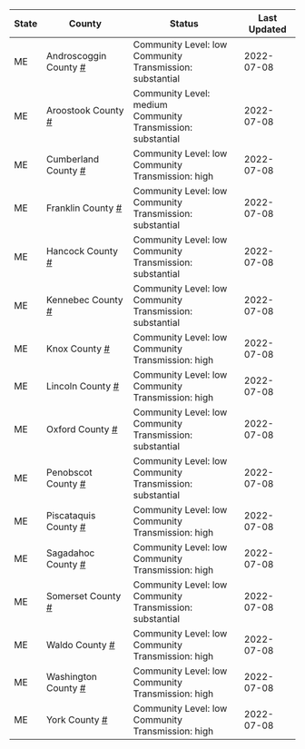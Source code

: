 State | County | Status | Last Updated
--- | --- | --- | --- 
ME | Androscoggin County <a href="#androscoggin_county">#</a> | <a name="androscoggin_county"></a>Community Level: low<br/>Community Transmission: substantial | 2022-07-08
ME | Aroostook County <a href="#aroostook_county">#</a> | <a name="aroostook_county"></a>Community Level: medium<br/>Community Transmission: substantial | 2022-07-08
ME | Cumberland County <a href="#cumberland_county">#</a> | <a name="cumberland_county"></a>Community Level: low<br/>Community Transmission: high | 2022-07-08
ME | Franklin County <a href="#franklin_county">#</a> | <a name="franklin_county"></a>Community Level: low<br/>Community Transmission: substantial | 2022-07-08
ME | Hancock County <a href="#hancock_county">#</a> | <a name="hancock_county"></a>Community Level: low<br/>Community Transmission: substantial | 2022-07-08
ME | Kennebec County <a href="#kennebec_county">#</a> | <a name="kennebec_county"></a>Community Level: low<br/>Community Transmission: substantial | 2022-07-08
ME | Knox County <a href="#knox_county">#</a> | <a name="knox_county"></a>Community Level: low<br/>Community Transmission: high | 2022-07-08
ME | Lincoln County <a href="#lincoln_county">#</a> | <a name="lincoln_county"></a>Community Level: low<br/>Community Transmission: high | 2022-07-08
ME | Oxford County <a href="#oxford_county">#</a> | <a name="oxford_county"></a>Community Level: low<br/>Community Transmission: substantial | 2022-07-08
ME | Penobscot County <a href="#penobscot_county">#</a> | <a name="penobscot_county"></a>Community Level: low<br/>Community Transmission: substantial | 2022-07-08
ME | Piscataquis County <a href="#piscataquis_county">#</a> | <a name="piscataquis_county"></a>Community Level: low<br/>Community Transmission: high | 2022-07-08
ME | Sagadahoc County <a href="#sagadahoc_county">#</a> | <a name="sagadahoc_county"></a>Community Level: low<br/>Community Transmission: high | 2022-07-08
ME | Somerset County <a href="#somerset_county">#</a> | <a name="somerset_county"></a>Community Level: low<br/>Community Transmission: substantial | 2022-07-08
ME | Waldo County <a href="#waldo_county">#</a> | <a name="waldo_county"></a>Community Level: low<br/>Community Transmission: high | 2022-07-08
ME | Washington County <a href="#washington_county">#</a> | <a name="washington_county"></a>Community Level: low<br/>Community Transmission: high | 2022-07-08
ME | York County <a href="#york_county">#</a> | <a name="york_county"></a>Community Level: low<br/>Community Transmission: high | 2022-07-08
